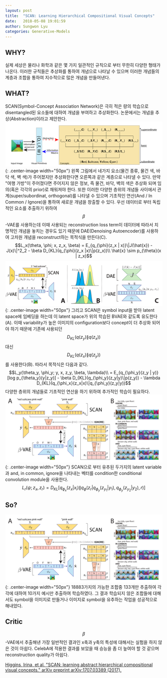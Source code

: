 ```yaml
---
layout: post
title:  "SCAN: Learning Hierarchical Compositional Visual Concepts"
date:   2018-05-08 19:01:59
author: Sungwon Lyu
categories: Generative-Models
---
```


## WHY? 
실제 세상은 물리나 화학과 같은 몇 가지 일관적인 규칙으로 부터 무한히 다양한 형태가 나온다. 이러한 규칙들은 추상화를 통하여 개념으로 나타날 수 있으며 이러한 개념들의 계층과 조합을 통하여 지수적으로 많은 개념을 만들어낸다. 

## WHAT?
SCAN(Symbol-Concept Association Network)은 극히 적은 량의 학습으로 disentangled된 요소들에 대하여 개념을 부여하고 추상화한다. 논문에서는 개념을 추상(Abstraction)이라고 제안한다. 
![image](/assets/images/scan1.png){: .center-image width="50px"}
왼쪽 그림에서 네가지 요소(물건 종류, 물건 색, 바닥 색, 벽 색)가 주어졌지만 추상화한다면 오른쪽과 같은 계층으로 나타낼 수 있다. 만약 "여행 가방"이 주어졌다면 주어지지 않은 정보, 즉 물건, 바닥, 벽의 색은 추상화 되며 임의(혹은 각각의 prior)로 채워져야 한다. 또한 이러한 다양한 층위의 개념들 사이에서 관계(super/subordinat, orthogonal)를 나타낼 수 있으며 기초적인 연산(And / In Common / Ignore)을 통하여 새로운 개념을 창출할 수 있다. 
우선 데이터로 부터 독립적인 요소를 추출하기 위하여 $$\beta$$-VAE를 사용하는데 이때 사용되는 reconstruction loss term이 데이터에 따라서 치명적인 개념을 놓치는 경우도 있기 때문에 DAE(Denoising Autoencoder)를 사용하여 고차원 개념을 reconstruct하는 목적식을 만든다(C).
$$L_x(\theta, \phi; x, z_x, \beta) = E_{q_{\phi}(z_x | x)}\|J(\hat{x}) - J(x)\|^2_2 - \beta D_{KL}(q_{\phi}(z_x |x)\|p(z_x))\\
\hat{x} \sim p_{\theta}(x | z_x)$$
![image](/assets/images/scan2.png){: .center-image width="50px"}
그리고 SCAN은 symbol input을 받아 latent space에 임베딩을 하는데 이 latent space가 위의 학습된 BVAE와 같도록 유도한다(A). 이때 variability가 높은 이미지의 configuration보다 concept이 더 추상화 되어야 하기 때문에 기존에 사용되던 $$D_{KL}(q(z_y)\|q(z_x))$$대신 $$D_{KL}(q(z_x)\|q(z_y))$$를 사용한다(B). 따라서 목적식은 다음과 같다. 
$$L_y(\theta_y, \phi_y; y, x, z_y, \beta, \lambda)\\ 
= E_{q_{\phi_y}(z_y | y)}[log p_{\theta_y}(y|z_y)] - \beta D_{KL}(q_{\phi_y}(z_y|y)\|p(z_y)) - \lambda D_{KL}(q_{\phi_x}(z_x|x)\|q_{\phi_y}(z_y|y))$$
다양한 층위의 개념들로 기초적인 연산을 하기 위하여 추가적인 학습이 필요하다.
![image](/assets/images/scan3.png){: .center-image width="50px"}
SCAN으로 부터 유추된 두가지의 latent variable과 and, in common, ignore을 나타내는 벡터를 condition한 conditional convolution module을 사용한다. 
$$L_r(\psi; z_x, z_r) = D_{KL}[q_{\phi_x}(z_x|x_i)\|q_{\phi}(z_r|q_{\phi_y}(z_{y_1}|y_1), q_{\phi_y}(z_{y_2}|y_2), r)]$$

## So?
![image](/assets/images/scan3.png){: .center-image width="50px"}
18883가지의 가능한 조합중 133개만 추출하여 각각에 대하여 10가지 예시만 추출하여 학습하였다. 그 결과 학습되지 않은 조합들에 대해서도 symbol을 이미지로 만들거나 이미지로 symbol을 유추하는 작업을 성공적으로 해내었다. 

## Critic
$$\beta$$-VAE에서 추출해낸 가장 일반적인 결과인 x축과 y축의 특성에 대해서는 실험을 하지 않은 것이 아쉽다. CelebA에 적용한 결과를 보았을 때 승능을 좀 더 높여야 할 것 같으며 reconstruction quality가 아쉽다.

[Higgins, Irina, et al. "SCAN: learning abstract hierarchical compositional visual concepts." arXiv preprint arXiv:1707.03389 (2017).](https://arxiv.org/abs/1707.03389)
